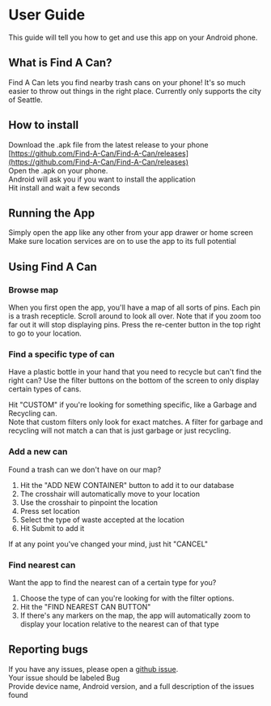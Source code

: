 # User Guide

This guide will tell you how to get and use this app on your Android phone.

## What is Find A Can?

Find A Can lets you find nearby trash cans on your phone! It's so much easier to throw out things in the right place. Currently only supports the city of Seattle. 

## How to install 

Download the .apk file from the latest release to your phone [https://github.com/Find-A-Can/Find-A-Can/releases](https://github.com/Find-A-Can/Find-A-Can/releases)  
Open the .apk on your phone.  
Android will ask you if you want to install the application  
Hit install and wait a few seconds

## Running the App
Simply open the app like any other from your app drawer or home screen  
Make sure location services are on to use the app to its full potential

## Using Find A Can

### Browse map
When you first open the app, you'll have a map of all sorts of pins. Each pin is a trash recepticle. Scroll around to look all over. Note that if you zoom too far out it will stop displaying pins. Press the re-center button in the top right to go to your location. 

### Find a specific type of can
Have a plastic bottle in your hand that you need to recycle but can't find the right can? Use the filter buttons on the bottom of the screen to only display certain types of cans. 

Hit "CUSTOM" if you're looking for something specific, like a Garbage and Recycling can.  
Note that custom filters only look for exact matches. A filter for garbage and recycling will not match a can that is just garbage or just recycling. 

### Add a new can
Found a trash can we don't have on our map? 

1. Hit the "ADD NEW CONTAINER" button to add it to our database
2. The crosshair will automatically move to your location
3. Use the crosshair to pinpoint the location
4. Press set location
5. Select the type of waste accepted at the location
6. Hit Submit to add it

If at any point you've changed your mind, just hit "CANCEL"

### Find nearest can
Want the app to find the nearest can of a certain type for you? 

1. Choose the type of can you're looking for with the filter options.
2. Hit the "FIND NEAREST CAN BUTTON"
3. If there's any markers on the map, the app will automatically zoom to display your location relative to the nearest can of that type 

## Reporting bugs
If you have any issues, please open a [github issue](https://github.com/Find-A-Can/Find-A-Can/issues).  
Your issue should be labeled Bug  
Provide device name, Android version, and a full description of the issues found
